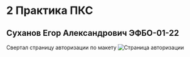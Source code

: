 # 2 Практика ПКС

## Суханов Егор Александрович ЭФБО-01-22

Свертал страницу авторизации по макету
![Страница авторизации](https://github.com/torderonex-mirea/pks-flutter/blob/main/screens/pr2.png)
